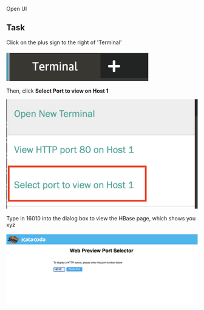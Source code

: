 Open UI 

## Task 

Click on the plus sign to the right of 'Terminal' 

![image of plus sign](assets/plus_sign.png)

Then, click **Select Port to view on Host 1**

![image of port host thing](assets/port_host.png)

Type in 16010 into the dialog box to view the HBase page, which shows you xyz

![hbase](assets/hbase.png)

